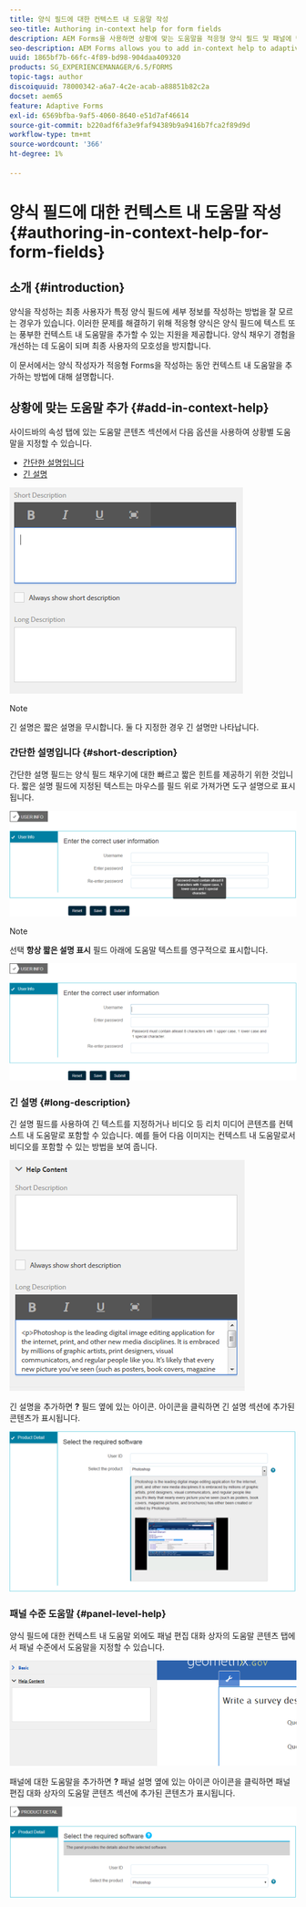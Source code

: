 ```yaml
---
title: 양식 필드에 대한 컨텍스트 내 도움말 작성
seo-title: Authoring in-context help for form fields
description: AEM Forms을 사용하면 상황에 맞는 도움말을 적응형 양식 필드 및 패널에 텍스트나 비디오를 비롯한 리치 미디어로 추가할 수 있습니다.
seo-description: AEM Forms allows you to add in-context help to adaptive form fields and panels, as text or rich media, including videos.
uuid: 1865bf7b-66fc-4f89-bd98-904daa409320
products: SG_EXPERIENCEMANAGER/6.5/FORMS
topic-tags: author
discoiquuid: 78000342-a6a7-4c2e-acab-a88851b82c2a
docset: aem65
feature: Adaptive Forms
exl-id: 6569bfba-9af5-4060-8640-e51d7af46614
source-git-commit: b220adf6fa3e9faf94389b9a9416b7fca2f89d9d
workflow-type: tm+mt
source-wordcount: '366'
ht-degree: 1%

---
```


# 양식 필드에 대한 컨텍스트 내 도움말 작성{#authoring-in-context-help-for-form-fields}

## 소개 {#introduction}

양식을 작성하는 최종 사용자가 특정 양식 필드에 세부 정보를 작성하는 방법을 잘 모르는 경우가 있습니다. 이러한 문제를 해결하기 위해 적응형 양식은 양식 필드에 텍스트 또는 풍부한 컨텍스트 내 도움말을 추가할 수 있는 지원을 제공합니다. 양식 채우기 경험을 개선하는 데 도움이 되며 최종 사용자의 모호성을 방지합니다.

이 문서에서는 양식 작성자가 적응형 Forms을 작성하는 동안 컨텍스트 내 도움말을 추가하는 방법에 대해 설명합니다.

## 상황에 맞는 도움말 추가 {#add-in-context-help}

사이드바의 속성 탭에 있는 도움말 콘텐츠 섹션에서 다음 옵션을 사용하여 상황별 도움말을 지정할 수 있습니다.

* [간단한 설명입니다](../../forms/using/authoring-in-field-help.md#p-short-description-p)
* [긴 설명](../../forms/using/authoring-in-field-help.md#p-long-description-p)

![양식 필드에 대한 컨텍스트 내 도움말](assets/descriptions.png)

>[!NOTE]
>
>긴 설명은 짧은 설명을 무시합니다. 둘 다 지정한 경우 긴 설명만 나타납니다.

### 간단한 설명입니다 {#short-description}

간단한 설명 필드는 양식 필드 채우기에 대한 빠르고 짧은 힌트를 제공하기 위한 것입니다. 짧은 설명 필드에 지정된 텍스트는 마우스를 필드 위로 가져가면 도구 설명으로 표시됩니다.

![양식 필드에 대한 내부 도움말을 추가하는 방법에 대한 간략한 설명](assets/tooltip.png)

>[!NOTE]
>
>선택 **항상 짧은 설명 표시** 필드 아래에 도움말 텍스트를 영구적으로 표시합니다.

![필드 아래의 짧은 컨텍스트 내 도움말](assets/short1.png)

### 긴 설명 {#long-description}

긴 설명 필드를 사용하여 긴 텍스트를 지정하거나 비디오 등 리치 미디어 콘텐츠를 컨텍스트 내 도움말로 포함할 수 있습니다. 예를 들어 다음 이미지는 컨텍스트 내 도움말로서 비디오를 포함할 수 있는 방법을 보여 줍니다.

![양식 필드에 대한 컨텍스트 내 도움말로 리치 미디어 추가](assets/long-descriptions.png)

긴 설명을 추가하면 **?** 필드 옆에 있는 아이콘. 아이콘을 클릭하면 긴 설명 섹션에 추가된 콘텐츠가 표시됩니다.

![리치 미디어 컨텍스트 내 도움말의 예](assets/photoshop.png)

### 패널 수준 도움말 {#panel-level-help}

양식 필드에 대한 컨텍스트 내 도움말 외에도 패널 편집 대화 상자의 도움말 콘텐츠 탭에서 패널 수준에서 도움말을 지정할 수 있습니다.

![양식 패널에 대한 컨텍스트 내 도움말 추가](assets/panel-level-help.png)

패널에 대한 도움말을 추가하면 **?** 패널 설명 옆에 있는 아이콘 아이콘을 클릭하면 패널 편집 대화 상자의 도움말 콘텐츠 섹션에 추가된 콘텐츠가 표시됩니다.

![양식 패널 수준의 컨텍스트 내 도움말 예제](assets/photoshop-1.png)
